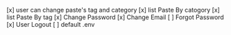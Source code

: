 [x] user can change paste's tag and category
[x] list Paste By catogory
[x] list Paste By tag
[x] Change Password
[x] Change Email
[ ] Forgot Password
[x] User Logout
[ ] default .env